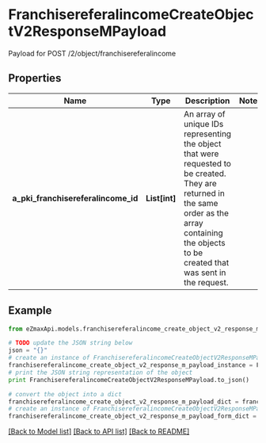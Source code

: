 # FranchisereferalincomeCreateObjectV2ResponseMPayload

Payload for POST /2/object/franchisereferalincome

## Properties

Name | Type | Description | Notes
------------ | ------------- | ------------- | -------------
**a_pki_franchisereferalincome_id** | **List[int]** | An array of unique IDs representing the object that were requested to be created.  They are returned in the same order as the array containing the objects to be created that was sent in the request. | 

## Example

```python
from eZmaxApi.models.franchisereferalincome_create_object_v2_response_m_payload import FranchisereferalincomeCreateObjectV2ResponseMPayload

# TODO update the JSON string below
json = "{}"
# create an instance of FranchisereferalincomeCreateObjectV2ResponseMPayload from a JSON string
franchisereferalincome_create_object_v2_response_m_payload_instance = FranchisereferalincomeCreateObjectV2ResponseMPayload.from_json(json)
# print the JSON string representation of the object
print FranchisereferalincomeCreateObjectV2ResponseMPayload.to_json()

# convert the object into a dict
franchisereferalincome_create_object_v2_response_m_payload_dict = franchisereferalincome_create_object_v2_response_m_payload_instance.to_dict()
# create an instance of FranchisereferalincomeCreateObjectV2ResponseMPayload from a dict
franchisereferalincome_create_object_v2_response_m_payload_form_dict = franchisereferalincome_create_object_v2_response_m_payload.from_dict(franchisereferalincome_create_object_v2_response_m_payload_dict)
```
[[Back to Model list]](../README.md#documentation-for-models) [[Back to API list]](../README.md#documentation-for-api-endpoints) [[Back to README]](../README.md)


